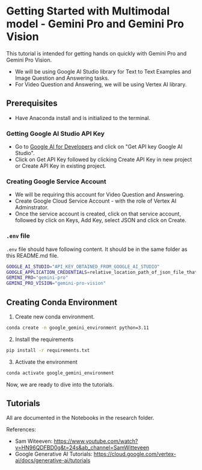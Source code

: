 # Getting Started with Multimodal model - Gemini Pro and Gemini Pro Vision

This tutorial is intended for getting hands on quickly with Gemini Pro and Gemini Pro Vision.

- We will be using Google AI Studio library for Text to Text Examples and Image Question and Answering tasks.
- For Video Question and Answering, we will be using Vertex AI library.

## Prerequisites

- Have Anaconda install and is initialized to the terminal.

### Getting Google AI Studio API Key

- Go to [Google AI for Developers](https://ai.google.dev) and click on "Get API key Google AI Studio".
- Click on Get API Key followed by clicking Create API Key in new project or Create API Key in existing project.

### Creating Google Service Account

- We will be requiring this account for Video Question and Answering.
- Create Google Cloud Service Account - with the role of Vertex AI Adminstrator.
- Once the service account is created, click on that service account, followed by click on Keys, Add Key, select JSON and click on Create.

### `.env` file

`.env` file should have following content. It should be in the same folder as this README.md file.

```bash
GOOGLE_AI_STUDIO="API_KEY_OBTAINED_FROM_GOOGLE_AI_STUDIO"
GOOGLE_APPLICATION_CREDENTIALS=relative_location_path_of_json_file_that_includes_service_account_details
GEMINI_PRO="gemini-pro"
GEMINI_PRO_VISION="gemini-pro-vision"
```

## Creating Conda Environment

1. Create new conda environment.

```bash
conda create -n google_gemini_environment python=3.11
```

2. Install the requirements

```bash
pip install -r requirements.txt
```

3. Activate the environment

```bash
conda activate google_gemini_environment
```

Now, we are ready to dive into the tutorials.

## Tutorials

All are documented in the Notebooks in the research folder.

References:

- Sam Witeeven: https://www.youtube.com/watch?v=HN96QDFBD0g&t=24s&ab_channel=SamWitteveen
- Google Generative AI Tutorials: https://cloud.google.com/vertex-ai/docs/generative-ai/tutorials
